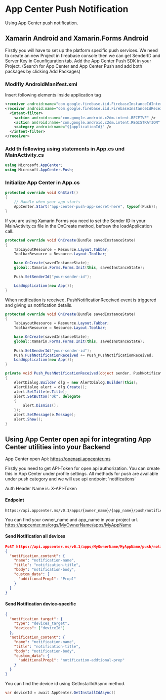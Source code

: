 # App Center Push Notification
Using App Center push notification.

## Xamarin Android and Xamarin.Forms Android
Firstly you will have to set up the platform specific push services. We need to create an new Project in fireabase console then we can get SenderID and Server Key in Counfiguration tab.
Add the App Center Push SDK in your Project. (Search for App Center and App Center Push and add both packages by clicking Add Packages)

### Modifiy AndroidManifest.xml
Insert following elements inside application tag
```xml
<receiver android:name="com.google.firebase.iid.FirebaseInstanceIdInternalReceiver" android:exported="false" />
<receiver android:name="com.google.firebase.iid.FirebaseInstanceIdReceiver" android:exported="true" android:permission="com.google.android.c2dm.permission.SEND">
  <intent-filter>
    <action android:name="com.google.android.c2dm.intent.RECEIVE" />
    <action android:name="com.google.android.c2dm.intent.REGISTRATION" />
    <category android:name="${applicationId}" />
  </intent-filter>
</receiver>
```
### Add th following using statements in App.cs und MainActivity.cs
```c#
using Microsoft.AppCenter;
using Microsoft.AppCenter.Push;
```

### Initialize App Center in App.cs 
```c#
protected override void OnStart()
{
    // Handle when your app starts
    AppCenter.Start("app-center-push-app-secret-here", typeof(Push));
}
```
If you are using Xamarin.Forms you need to set the Sender ID in your MainActivity.cs file in the OnCreate method, befoew the loadApplication call.
```c#
protected override void OnCreate(Bundle savedInstanceState)
{
    TabLayoutResource = Resource.Layout.Tabbar;
    ToolbarResource = Resource.Layout.Toolbar;

    base.OnCreate(savedInstanceState);
    global::Xamarin.Forms.Forms.Init(this, savedInstanceState);
    
    Push.SetSenderId("your-sender-id");

    LoadApplication(new App());
}
```
When notification is received, PushNotificationReceived event is triggered and giving us notification details.
```c#
protected override void OnCreate(Bundle savedInstanceState)
{
    TabLayoutResource = Resource.Layout.Tabbar;
    ToolbarResource = Resource.Layout.Toolbar;

    base.OnCreate(savedInstanceState);
    global::Xamarin.Forms.Forms.Init(this, savedInstanceState);
    
    Push.SetSenderId("your-sender-id");
    Push.PushNotificationReceived += Push_PushNotificationReceived;
    LoadApplication(new App());
}

private void Push_PushNotificationReceived(object sender, PushNotificationReceivedEventArgs e)
{
    AlertDialog.Builder dlg = new AlertDialog.Builder(this);
    AlertDialog alert = dlg.Create();
    alert.SetTitle(e.Title);
    alert.SetButton("Ok", delegate
    {
        alert.Dismiss();
    });
    alert.SetMessage(e.Message);
    alert.Show();
}
```

## Using App Center open api for integrating App Center utilities into your Backend
App Center open Api: https://openapi.appcenter.ms

Firstly you need to get API-Token for open api authorization. You can create this in App Center under profile settings.
All methods for push are available under push category and we will use api endpoint 'notifications'

Auth Header Name is: X-API-Token

#### Endpoint
```
https://api.appcenter.ms/v0.1/apps/{owner_name}/{app_name}/push/notifications
```
You can find your owner_name and app_name in your project url.
https://appcenter.ms/orgs/MyOwnerName/apps/MyAppName

#### Send Notification all devices

```json
PoST https://api.appcenter.ms/v0.1/apps/MyOwnerName/MyAppName/push/notification
{
  "notification_content": {
    "name": "notification-name",
    "title": "notification-title",
    "body": "notification-body",
    "custom_data": {
      "additionalProp1": "Prop1"
    }
  }
}
```

#### Send Notification device-specific
```json
{
  "notification_target": {
    "type": "devices_target",
    "devices": ["deviceId"]
  },
  "notification_content": {
    "name": "notification-name",
    "title": "notification-title",
    "body": "notification-body",
    "custom_data": {
      "additionalProp1": "notification-addtional-prop"
    }
  }
}
```
You can find the device id using GetInstallIdAsync method. 
```c#
var deviceId = await AppCenter.GetInstallIdAsync()
```
